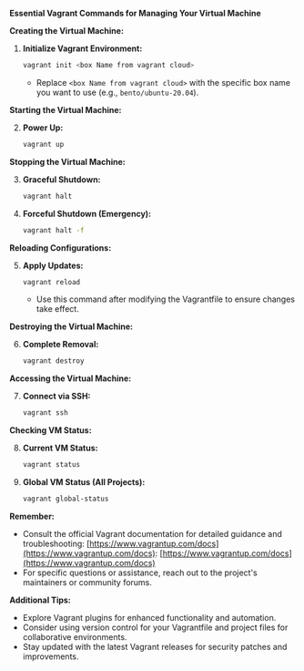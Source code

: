 **Essential Vagrant Commands for Managing Your Virtual Machine**

**Creating the Virtual Machine:**

1. **Initialize Vagrant Environment:**
   ```bash
   vagrant init <box Name from vagrant cloud>
   ```
   - Replace `<box Name from vagrant cloud>` with the specific box name you want to use (e.g., `bento/ubuntu-20.04`).

**Starting the Virtual Machine:**

2. **Power Up:**
   ```bash
   vagrant up
   ```

**Stopping the Virtual Machine:**

3. **Graceful Shutdown:**
   ```bash
   vagrant halt
   ```

4. **Forceful Shutdown (Emergency):**
   ```bash
   vagrant halt -f
   ```

**Reloading Configurations:**

5. **Apply Updates:**
   ```bash
   vagrant reload
   ```
   - Use this command after modifying the Vagrantfile to ensure changes take effect.

**Destroying the Virtual Machine:**

6. **Complete Removal:**
   ```bash
   vagrant destroy
   ```

**Accessing the Virtual Machine:**

7. **Connect via SSH:**
   ```bash
   vagrant ssh
   ```

**Checking VM Status:**

8. **Current VM Status:**
   ```bash
   vagrant status
   ```

9. **Global VM Status (All Projects):**
   ```bash
   vagrant global-status
   ```

**Remember:**

- Consult the official Vagrant documentation for detailed guidance and troubleshooting: [https://www.vagrantup.com/docs](https://www.vagrantup.com/docs): [https://www.vagrantup.com/docs](https://www.vagrantup.com/docs)
- For specific questions or assistance, reach out to the project's maintainers or community forums.

**Additional Tips:**

- Explore Vagrant plugins for enhanced functionality and automation.
- Consider using version control for your Vagrantfile and project files for collaborative environments.
- Stay updated with the latest Vagrant releases for security patches and improvements.

